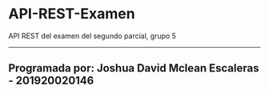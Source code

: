# API-REST-Examen
API REST del examen del segundo parcial, grupo 5

<hr>

## Programada por: **Joshua David Mclean Escaleras - 201920020146**
